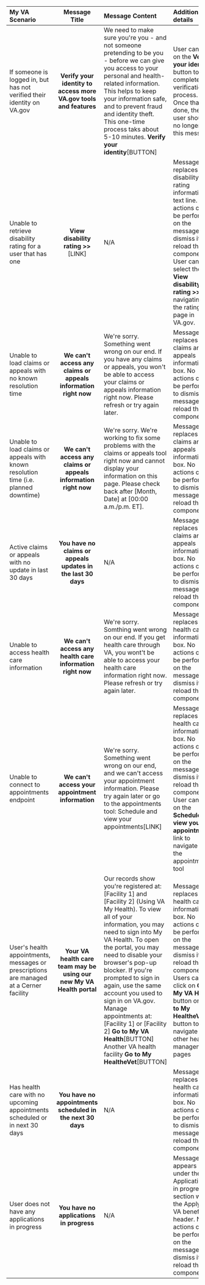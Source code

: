 | My VA Scenario              | Message Title        | Message Content         | Additional details           |
| :-----------------------|:-------------:| :---------------------------| :---------------------------|
| If someone is logged in, but has not verified their identity on VA.gov|**Verify your identity to access more VA.gov tools and features**| We need to make sure you're you - and not someone pretending to be you - before we can give you access to your personal and health-related information. This helps to keep your information safe, and to prevent fraud and identity theft. This one-time process taks about 5-10 minutes. **Verify your identity**[BUTTON]| User can click on the **Verify your identity** button to complete the verification process.  Once that is done, the user should no longer see this message.|
| Unable to retrieve disability rating for a user that has one|**View disability rating >>**[LINK]| N/A| Message replaces the disability rating information text line. No actions can be performed on the message to dismiss it or reload the component. User can select the **View disability rating >>** link, navigating to the rating page in VA.gov.|
| Unable to load claims or appeals with no known resolution time |**We can't access any claims or appeals information right now**| We're sorry. Something went wrong on our end. If you have any claims or appeals, you won't be able to access your claims or appeals information right now. Please refresh or try again later.|Message replaces the claims and appeals information box. No actions can be performed to dismiss this message or reload the component.|
|Unable to load claims or appeals with known resolution time (i.e. planned downtime)|**We can't access any claims or appeals information right now**| We're sorry. We're working to fix some problems with the claims or appeals tool right now and cannot display your information on this page. Please check back after [Month, Date] at [00:00 a.m./p.m. ET].|Message replaces the claims and appeals information box. No actions can be performed to dismiss this message or reload the component.|
| Active claims or appeals with no update in last 30 days|**You have no claims or appeals updates in the last 30 days**| N/A| Message replaces the claims and appeals information box. No actions can be performed to dismiss this message or reload the component.|
Unable to access health care information|**We can't access any health care information right now**|We're sorry. Somthing went wrong on our end. If you get health care through VA, you wont't be able to access your health care information right now. Please refresh or try again later.| Message replaces the health care information box. No actions can be performed on the message to dismiss it or reload the component.|
|Unable to connect to appointments endpoint|**We can't access your appointment information**|We're sorry. Something went wrong on our end, and we can't access your appointment information. Please try again later or go to the appointments tool: Schedule and view your appointments[LINK]|  Message replaces the health care information box. No actions can be performed on the message to dismiss it or reload the component. User can click on the **Schedule and view your appointments** link to navigate to the appointments tool|
|User's health appointments, messages or prescriptions are managed at a Cerner facility|**Your VA health care team may be using our new My VA Health portal**| Our records show you're registered at: [Facility 1] and [Facility 2] (Using VA My Health).  To view all of your information, you may need to sign into My VA Health. To open the portal, you may need to disable your browser's pop-up blocker. If you're prompted to sign in again, use the same account you used to sign in on VA.gov.  Manage appointments at: [Facility 1] or [Facility 2] **Go to My VA Health**[BUTTON] Another VA health facility **Go to My HealtheVet**[BUTTON]|Message replaces the health care information box. No actions can be performed on the message to dismiss it or reload the component. Users can click on **Go to My VA Health** button or **Go to My HealtheVet** button to navigate to other health management pages|
|Has health care with no upcoming appointments scheduled or in next 30 days|**You have no appointments scheduled in the next 30 days**| N/A| Message replaces the health care information box. No actions can be performed to dismiss this message or reload the component.|
|User does not have any applications in progress|**You have no applications in progress**|N/A|  Message appears under the Applications in progress section within the Apply for VA benefits header. No actions can be performed on the message to dismiss it or reload the component.|
